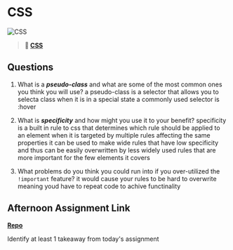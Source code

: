 # CSS

![CSS](https://bcw.blob.core.windows.net/public/cssUnit/1411879719053976)

> **📖 [CSS](https://codeworksacademy.com/fs-student-guide/resources/wk1/03-CSS)**

## Questions

1. What is a ***pseudo-class*** and what are some of the most common ones you think you will use?
    a pseudo-class is a selector that allows you to selecta  class when it is in a special state
    a commonly used selector is :hover

2. What is ***specificity*** and how might you use it to your benefit?
    specificity is a built in rule to css that determines which rule should be applied to an element when it is targeted by multiple rules affecting the same properties
    it can be used to make wide rules that have low specificity and thus can be easily overwritten by less widely used rules that are more important for the few elements it covers
3. What problems do you think you could run into if you over-utilized the `!important` feature?
    it would cause your rules to be hard to overwrite meaning youd have to repeat code to achive functinality
## Afternoon Assignment Link

**[Repo](https://github.com/Joshua-Jensen/cool-site)**

Identify at least 1 takeaway from today's assignment
